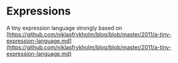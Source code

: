 # Expressions

A tiny expression language strongly based on [https://github.com/niklasfrykholm/blog/blob/master/2011/a-tiny-expression-language.md](https://github.com/niklasfrykholm/blog/blob/master/2011/a-tiny-expression-language.md)
